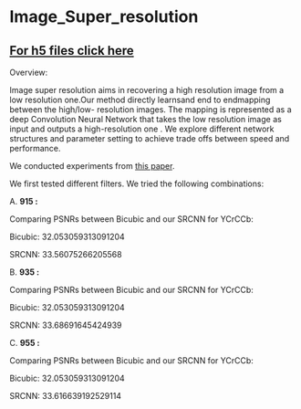 # Image_Super_resolution

## [For h5 files click here](https://drive.google.com/drive/folders/15YH9yWSh6IjmZiWL1xh5rRtIPnEgLkPh)

Overview:

Image super resolution aims in recovering a high resolution image from a low resolution one.Our method directly learnsand end to endmapping between the high/low- resolution images. The mapping is represented as a deep Convolution Neural Network that takes the low resolution image as input and outputs a high-resolution one . We explore different network structures and parameter setting to achieve trade offs between speed and performance.

We conducted experiments from [this paper](https://arxiv.org/abs/1501.00092).

We first tested different filters. We tried the following combinations:

A.  **915 :**

Comparing PSNRs between Bicubic and our SRCNN for YCrCCb:

Bicubic: 32.053059313091204

SRCNN: 33.56075266205568 

B.  **935 :**

Comparing PSNRs between Bicubic and our SRCNN for YCrCCb:

Bicubic: 32.053059313091204

SRCNN: 33.68691645424939

C.  **955 :**

Comparing PSNRs between Bicubic and our SRCNN for YCrCCb:

Bicubic: 32.053059313091204

SRCNN: 33.616639192529114 









 
